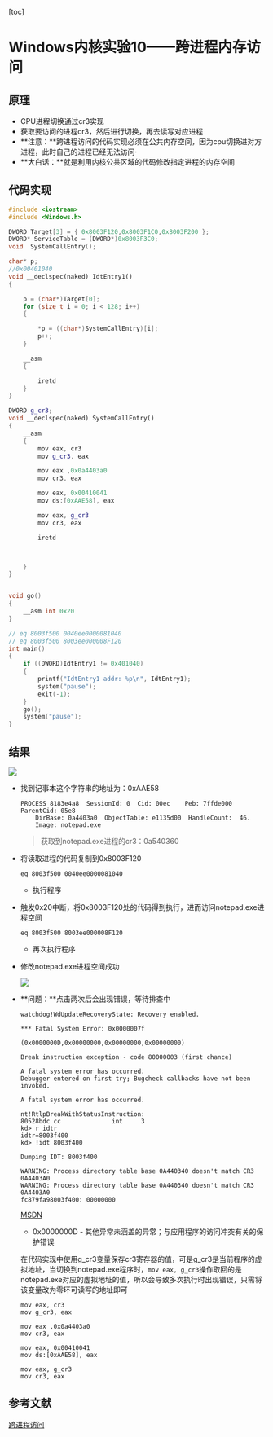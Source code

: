 [toc]

# Windows内核实验10——跨进程内存访问

## 原理

- CPU进程切换通过cr3实现
- 获取要访问的进程cr3，然后进行切换，再去读写对应进程
- **注意：**跨进程访问的代码实现必须在公共内存空间，因为cpu切换进对方进程，此时自己的进程已经无法访问·
- **大白话：**就是利用内核公共区域的代码修改指定进程的内存空间

## 代码实现

```c++
#include <iostream>
#include <Windows.h>

DWORD Target[3] = { 0x8003F120,0x8003F1C0,0x8003F200 };
DWORD* ServiceTable = (DWORD*)0x8003F3C0;
void  SystemCallEntry();

char* p;
//0x00401040
void __declspec(naked) IdtEntry1()
{

    p = (char*)Target[0];
    for (size_t i = 0; i < 128; i++)
    {

        *p = ((char*)SystemCallEntry)[i];
        p++;
    }

    __asm
    {

        iretd
    }
}

DWORD g_cr3;
void __declspec(naked) SystemCallEntry()
{
    __asm
    {
        mov eax, cr3
        mov g_cr3, eax

        mov eax ,0x0a4403a0
        mov cr3, eax

        mov eax, 0x00410041
        mov ds:[0xAAE58], eax

        mov eax, g_cr3
        mov cr3, eax

        iretd



    }
}


void go()
{
    __asm int 0x20
}

// eq 8003f500 0040ee0000081040
// eq 8003f500 8003ee000008F120
int main()
{
    if ((DWORD)IdtEntry1 != 0x401040)
    {
        printf("IdtEntry1 addr: %p\n", IdtEntry1);
        system("pause");
        exit(-1);
    }
    go();
    system("pause");
}

```

## 结果

![](https://blog-1308247953.cos.ap-chengdu.myqcloud.com/blog/20221020083921.png)

- 找到记事本这个字符串的地址为：0xAAE58

  ```shell
  PROCESS 8183e4a8  SessionId: 0  Cid: 00ec    Peb: 7ffde000  ParentCid: 05e8
      DirBase: 0a4403a0  ObjectTable: e1135d00  HandleCount:  46.
      Image: notepad.exe
  ```

  > 获取到notepad.exe进程的cr3：0a540360

- 将读取进程的代码复制到0x8003F120

  ```shell
  eq 8003f500 0040ee0000081040
  ```

  - 执行程序

- 触发0x20中断，将0x8003F120处的代码得到执行，进而访问notepad.exe进程空间

  ```shell
  eq 8003f500 8003ee000008F120
  ```

  - 再次执行程序

- 修改notepad.exe进程空间成功

  ![](https://blog-1308247953.cos.ap-chengdu.myqcloud.com/blog/20221020092128.png)

- **问题：**点击两次后会出现错误，等待排查中

  ```shell
  watchdog!WdUpdateRecoveryState: Recovery enabled.
  
  *** Fatal System Error: 0x0000007f
                         (0x0000000D,0x00000000,0x00000000,0x00000000)
  
  Break instruction exception - code 80000003 (first chance)
  
  A fatal system error has occurred.
  Debugger entered on first try; Bugcheck callbacks have not been invoked.
  
  A fatal system error has occurred.
  
  nt!RtlpBreakWithStatusInstruction:
  80528bdc cc              int     3
  kd> r idtr
  idtr=8003f400
  kd> !idt 8003f400
  
  Dumping IDT: 8003f400
  
  WARNING: Process directory table base 0A440340 doesn't match CR3 0A4403A0
  WARNING: Process directory table base 0A440340 doesn't match CR3 0A4403A0
  fc879fa98003f400:	00000000 
  
  ```

  [MSDN](https://learn.microsoft.com/en-us/windows-hardware/drivers/debugger/bug-check-0x7f--unexpected-kernel-mode-trap)
  
  - 0x0000000D - 其他异常未涵盖的异常；与应用程序的访问冲突有关的保护错误
  
  在代码实现中使用g_cr3变量保存cr3寄存器的值，可是g_cr3是当前程序的虚拟地址，当切换到notepad.exe程序时，`mov eax, g_cr3`操作取回的是notepad.exe对应的虚拟地址的值，所以会导致多次执行时出现错误，只需将该变量改为零环可读写的地址即可
  
  ```assembly
  mov eax, cr3
  mov g_cr3, eax
  
  mov eax ,0x0a4403a0
  mov cr3, eax
  
  mov eax, 0x00410041
  mov ds:[0xAAE58], eax
  
  mov eax, g_cr3
  mov cr3, eax
  
  ```
  
  

## 参考文献

[跨进程访问](https://www.bilibili.com/video/BV1dt41127Hu/?spm_id_from=333.999.0.0&vd_source=032603e56385a7af6789a8f132f83ad2)

